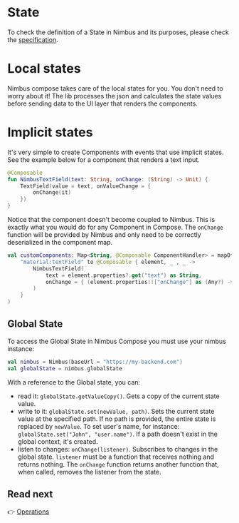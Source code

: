 # State
To check the definition of a State in Nimbus and its purposes, please check the [specification](specification/state).

# Local states
Nimbus compose takes care of the local states for you. You don't need to worry about it! The lib processes the json and calculates the state values
before sending data to the UI layer that renders the components.

# Implicit states
It's very simple to create Components with events that use implicit states. See the example below for a component that renders a text input.

```kotlin
@Composable
fun NimbusTextField(text: String, onChange: (String) -> Unit) {
    TextField(value = text, onValueChange = {
        onChange(it)
    })
}
```

Notice that the component doesn't become coupled to Nimbus. This is exactly what you would do for any Component in Compose. The `onChange` function
will be provided by Nimbus and only need to be correctly deserialized in the component map.

```kotlin
val customComponents: Map<String, @Composable ComponentHandler> = mapOf(
    "material:textField" to @Composable { element, _ , _ ->
        NimbusTextField(
            text = element.properties?.get("text") as String,
            onChange = { (element.properties!!["onChange"] as (Any?) -> Unit)(it) },
        )
    }
)
```

## Global State
To access the Global State in Nimbus Compose you must use your nimbus instance:

```kotlin
val nimbus = Nimbus(baseUrl = "https://my-backend.com")
val globalState = nimbus.globalState
```

With a reference to the Global state, you can:
- read it: `globalState.getValueCopy()`. Gets a copy of the current state value.
- write to it: `globalState.set(newValue, path)`. Sets the current state value at the specified path. If no path is provided, the entire state is
replaced by `newValue`. To set user's name, for instance: `globalState.set("John", "user.name")`. If a path doesn't exist in the global context, it's
created.
- listen to changes: `onChange(listener)`. Subscribes to changes in the global state. `listener` must be a function that receives nothing and returns
nothing. The `onChange` function returns another function that, when called, removes the listener from the state.

## Read next
:point_right: [Operations](operation.md)

